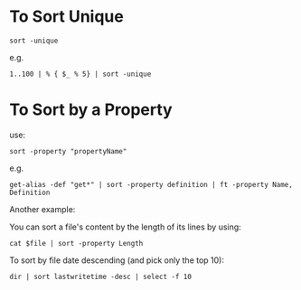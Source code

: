 # To Sort Unique


    sort -unique

e.g.

    1..100 | % { $_ % 5} | sort -unique
    
    
# To Sort by a Property

use:

    sort -property "propertyName"

e.g. 

    get-alias -def "get*" | sort -property definition | ft -property Name, Definition
    
Another example:

You can sort a file's content by the length of its lines by using:

    cat $file | sort -property Length
	
To sort by file date descending (and pick only the top 10):

	dir | sort lastwritetime -desc | select -f 10